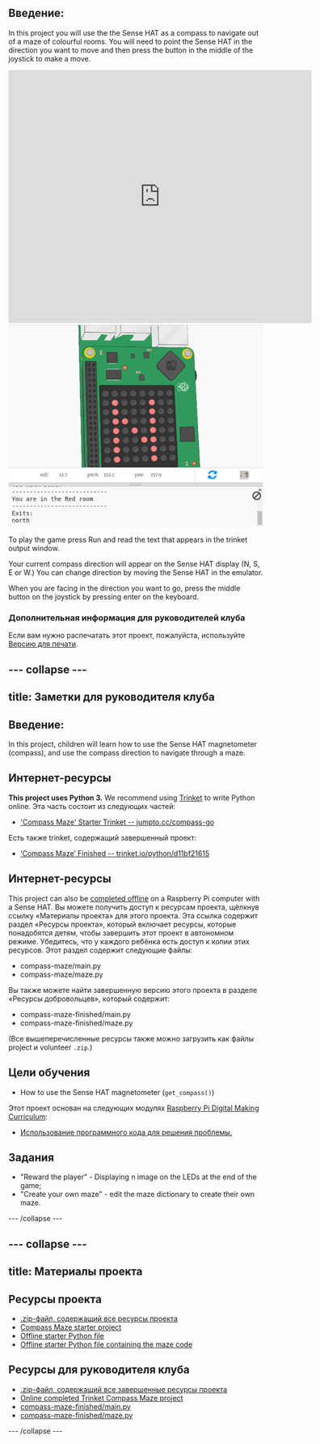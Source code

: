 ## Введение:

In this project you will use the the Sense HAT as a compass to navigate out of a maze of colourful rooms. You will need to point the Sense HAT in the direction you want to move and then press the button in the middle of the joystick to make a move.

<div class="trinket">
  <iframe src="https://trinket.io/embed/python/0c8cdacd70?outputOnly=true&start=result" width="600" height="500" frameborder="0" marginwidth="0" marginheight="0" allowfullscreen mark="crwd-mark">
</iframe> <img src="images/compass-final.png" />
</div>

To play the game press Run and read the text that appears in the trinket output window.

Your current compass direction will appear on the Sense HAT display (N, S, E or W.) You can change direction by moving the Sense HAT in the emulator.

When you are facing in the direction you want to go, press the middle button on the joystick by pressing enter on the keyboard.

### Дополнительная информация для руководителей клуба

Если вам нужно распечатать этот проект, пожалуйста, используйте [Версию для печати](https://projects.raspberrypi.org/en/projects/compass-maze/print).

## \--- collapse \---

## title: Заметки для руководителя клуба

## Введение:

In this project, children will learn how to use the Sense HAT magnetometer (compass), and use the compass direction to navigate through a maze.

## Интернет-ресурсы

**This project uses Python 3.** We recommend using [Trinket](https://trinket.io/) to write Python online. Эта часть состоит из следующих частей:

* ['Compass Maze' Starter Trinket -- jumpto.cc/compass-go](http://jumpto.cc/compass-go)

Есть также trinket, содержащий завершенный проект:

* [‘Compass Maze’ Finished -- trinket.io/python/d11bf21615](https://trinket.io/python/d11bf21615)

## Интернет-ресурсы

This project can also be [completed offline](https://www.codeclubprojects.org/en-GB/resources/physical-sense-hat/) on a Raspberry Pi computer with a Sense HAT. Вы можете получить доступ к ресурсам проекта, щёлкнув ссылку «Материалы проекта» для этого проекта. Эта ссылка содержит раздел «Ресурсы проекта», который включает ресурсы, которые понадобятся детям, чтобы завершить этот проект в автономном режиме. Убедитесь, что у каждого ребёнка есть доступ к копии этих ресурсов. Этот раздел содержит следующие файлы:

* compass-maze/main.py
* compass-maze/maze.py

Вы также можете найти завершенную версию этого проекта в разделе «Ресурсы добровольцев», который содержит:

* compass-maze-finished/main.py
* compass-maze-finished/maze.py

(Все вышеперечисленные ресурсы также можно загрузить как файлы project и volunteer `.zip`.)

## Цели обучения

* How to use the Sense HAT magnetometer (`get_compass()`)

Этот проект основан на следующих модулях [Raspberry Pi Digital Making Curriculum](http://rpf.io/curriculum):

* [Использование программного кода для решения проблемы.](https://www.raspberrypi.org/curriculum/programming/builder)

## Задания

* "Reward the player" - Displaying n image on the LEDs at the end of the game;
* "Create your own maze" - edit the maze dictionary to create their own maze.

\--- /collapse \---

## \--- collapse \---

## title: Материалы проекта

## Ресурсы проекта

* [.zip-файл, содержащий все ресурсы проекта](resources/compass-maze-project-resources.zip)
* [Compass Maze starter project](http://jumpto.cc/compass-go)
* [Offline starter Python file](resources/compass-maze-main.py)
* [Offline starter Python file containing the maze code](resources/compass-maze-maze.py)

## Ресурсы для руководителя клуба

* [.zip-файл, содержащий все завершенные ресурсы проекта](resources/compass-maze-volunteer-resources.zip)
* [Online completed Trinket Compass Maze project](https://trinket.io/python/0c8cdacd70)
* [compass-maze-finished/main.py](resources/compass-maze-finished-main.py)
* [compass-maze-finished/maze.py](resources/compass-maze-finished-maze.py)

\--- /collapse \---